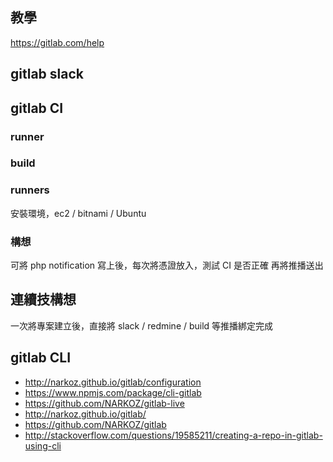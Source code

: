## 教學
https://gitlab.com/help

## gitlab slack

## gitlab CI

### runner

### build

### runners
安裝環境，ec2 / bitnami / Ubuntu

### 構想
可將 php notification 寫上後，每次將憑證放入，測試 CI 是否正確
再將推播送出

## 連續技構想
一次將專案建立後，直接將 slack / redmine / build 等推播綁定完成


## gitlab CLI
- http://narkoz.github.io/gitlab/configuration
- https://www.npmjs.com/package/cli-gitlab
- https://github.com/NARKOZ/gitlab-live
- http://narkoz.github.io/gitlab/
- https://github.com/NARKOZ/gitlab
- http://stackoverflow.com/questions/19585211/creating-a-repo-in-gitlab-using-cli